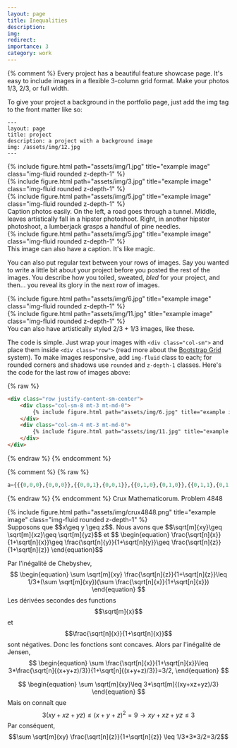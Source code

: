 ```yaml
---
layout: page
title: Inequalities
description: 
img:
redirect: 
importance: 3
category: work
---
```

{% comment %}
Every project has a beautiful feature showcase page.
It's easy to include images in a flexible 3-column grid format.
Make your photos 1/3, 2/3, or full width.

To give your project a background in the portfolio page, just add the img tag to the front matter like so:

    ---
    layout: page
    title: project
    description: a project with a background image
    img: /assets/img/12.jpg
    ---

<div class="row">
    <div class="col-sm mt-3 mt-md-0">
        {% include figure.html path="assets/img/1.jpg" title="example image" class="img-fluid rounded z-depth-1" %}
    </div>
    <div class="col-sm mt-3 mt-md-0">
        {% include figure.html path="assets/img/3.jpg" title="example image" class="img-fluid rounded z-depth-1" %}
    </div>
    <div class="col-sm mt-3 mt-md-0">
        {% include figure.html path="assets/img/5.jpg" title="example image" class="img-fluid rounded z-depth-1" %}
    </div>
</div>
<div class="caption">
    Caption photos easily. On the left, a road goes through a tunnel. Middle, leaves artistically fall in a hipster photoshoot. Right, in another hipster photoshoot, a lumberjack grasps a handful of pine needles.
</div>
<div class="row">
    <div class="col-sm mt-3 mt-md-0">
        {% include figure.html path="assets/img/5.jpg" title="example image" class="img-fluid rounded z-depth-1" %}
    </div>
</div>
<div class="caption">
    This image can also have a caption. It's like magic.
</div>

You can also put regular text between your rows of images.
Say you wanted to write a little bit about your project before you posted the rest of the images.
You describe how you toiled, sweated, *bled* for your project, and then... you reveal its glory in the next row of images.


<div class="row justify-content-sm-center">
    <div class="col-sm-8 mt-3 mt-md-0">
        {% include figure.html path="assets/img/6.jpg" title="example image" class="img-fluid rounded z-depth-1" %}
    </div>
    <div class="col-sm-4 mt-3 mt-md-0">
        {% include figure.html path="assets/img/11.jpg" title="example image" class="img-fluid rounded z-depth-1" %}
    </div>
</div>
<div class="caption">
    You can also have artistically styled 2/3 + 1/3 images, like these.
</div>


The code is simple.
Just wrap your images with `<div class="col-sm">` and place them inside `<div class="row">` (read more about the <a href="https://getbootstrap.com/docs/4.4/layout/grid/">Bootstrap Grid</a> system).
To make images responsive, add `img-fluid` class to each; for rounded corners and shadows use `rounded` and `z-depth-1` classes.
Here's the code for the last row of images above:

{% raw %}
```html
<div class="row justify-content-sm-center">
    <div class="col-sm-8 mt-3 mt-md-0">
        {% include figure.html path="assets/img/6.jpg" title="example image" class="img-fluid rounded z-depth-1" %}
    </div>
    <div class="col-sm-4 mt-3 mt-md-0">
        {% include figure.html path="assets/img/11.jpg" title="example image" class="img-fluid rounded z-depth-1" %}
    </div>
</div>
```
{% endraw %}
{% endcomment %}

{% comment %}
{% raw %}
```python
a={{{0,0,0},{0,0,0}},{{0,0,1},{0,0,1}},{{0,1,0},{0,1,0}},{{0,1,1},{0,1,1}},{{1,0,0},{1,0,0}},{{1,0,1},{1,0,1}},{{1,1,0},{1,1,0}},{{1,1,1},{1,1,1}}}
```
{% endraw %}
{% endcomment %}
Crux Mathematicorum. Problem 4848
<div class="row">
    <div class="col-sm mt-3 mt-md-0">
        {% include figure.html path="assets/img/crux4848.png" title="example image" class="img-fluid rounded z-depth-1" %}
    </div>
</div>
Supposons que $$x\geq y \geq z$$. Nous avons que $$\sqrt[m]{xy}\geq \sqrt[m]{xz}\geq \sqrt[m]{yz}$$ et
	$$
 \begin{equation}
	\frac{\sqrt[n]{x}}{1+\sqrt[n]{x}}\geq 	\frac{\sqrt[n]{y}}{1+\sqrt[n]{y}}\geq 
	\frac{\sqrt[n]{z}}{1+\sqrt[n]{z}}
\end{equation}$$

Par l'inégalité de Chebyshev,
$$
\begin{equation}
	\sum \sqrt[m]{xy}	\frac{\sqrt[n]{z}}{1+\sqrt[n]{z}}\leq
	1/3*(\sum \sqrt[m]{xy})(\sum \frac{\sqrt[n]{x}}{1+\sqrt[n]{x}})
\end{equation}
$$
Les dérivées secondes des functions $$\sqrt[m]{x}$$ et $$\frac{\sqrt[n]{x}}{1+\sqrt[n]{x}}$$ sont négatives. Donc les fonctions sont concaves.
Alors par l'inégalité de Jensen, $$
\begin{equation}
	\sum \frac{\sqrt[n]{x}}{1+\sqrt[n]{x}}\leq 
	3*\frac{\sqrt[n]{(x+y+z)/3}}{1+\sqrt[n]{(x+y+z)/3}}=3/2,
	\end{equation}
 $$
 
$$
\begin{equation}
\sum \sqrt[m]{xy}\leq 3*\sqrt[m]{(xy+xz+yz)/3}
\end{equation}
$$
Mais on connaît que $$3(xy+xz+yz)\leq (x+y+z)^2=9\rightarrow xy+xz+yz\leq 3 $$
Par conséquent, $$\sum \sqrt[m]{xy}	\frac{\sqrt[n]{z}}{1+\sqrt[n]{z}}
\leq 1/3*3*3/2=3/2$$





